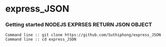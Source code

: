 # express_JSON
### Getting started NODEJS EXPRSES RETURN JSON OBJECT

`Command line :: git clone https://github.com/Suthiphong/express_JSON `  
`Command line :: cd express_JSON`


